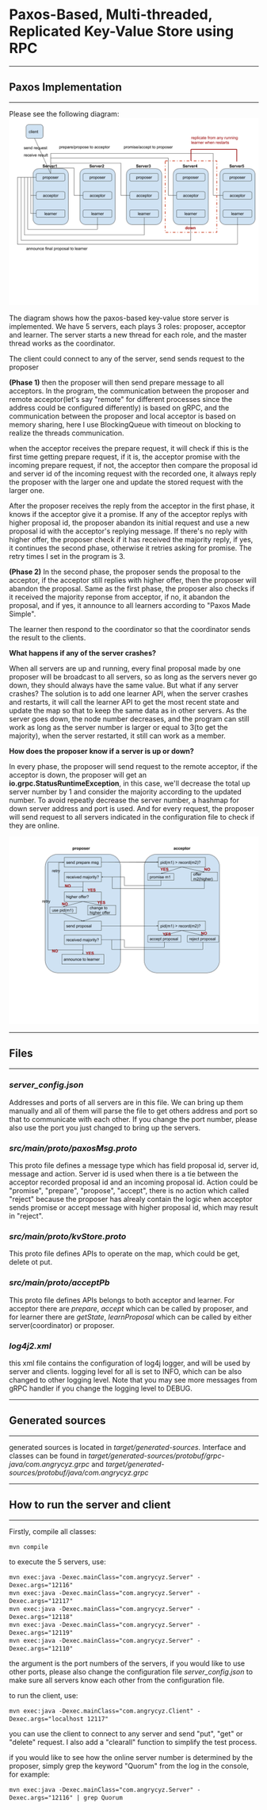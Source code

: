# Paxos-Based, Multi-threaded, Replicated Key-Value Store using RPC

------------------------------------------------------
## Paxos Implementation
------------------------------------------------------
Please see the following diagram: 
![alt text](https://github.com/angrycyz/Distributed-System/blob/master/paxos_key_value_store/diagram.png?raw=true)

The diagram shows how the paxos-based key-value store server is implemented. We have 5 servers, each plays 3 roles: proposer, acceptor and learner. The server starts a new thread for each role, and the master thread works as the coordinator. 

The client could connect to any of the server, send sends request to the proposer

**(Phase 1)**
then the proposer will then send prepare message to all acceptors. In the program, the communication between the proposer and remote acceptor(let's say "remote" for different processes since the address could be configured differently) is based on gRPC, and the communication between the proposer and local acceptor is based on memory sharing, here I use BlockingQueue with timeout on blocking to realize the threads communication.  

when the acceptor receives the prepare request, it will check if this is the first time getting prepare request, if it is, the acceptor promise with the incoming prepare request,  if not, the acceptor then compare the proposal id and server id of the incoming request with the recorded one, it always reply the proposer with the larger one and update the stored request with the larger one.

After the proposer receives the reply from the acceptor in the first phase, it knows if the acceptor give it a promise. If any of the acceptor replys with higher proposal id, the proposer abandon its initial request and use a new proposal id with the acceptor's replying message. If there's no reply with higher offer, the proposer check if it has received the majority reply, if yes, it continues the second phase, otherwise it retries asking for promise. The retry times I set in the program is 3. 

**(Phase 2)**
In the second phase, the proposer sends the proposal to the acceptor, if the acceptor still replies with higher offer, then the proposer will abandon the proposal. Same as the first phase, the proposer also checks if it received the majority reponse from acceptor, if no, it abandon the proposal, and if yes, it announce to all learners according to "Paxos Made Simple".

The learner then respond to the coordinator so that the coordinator sends the result to the clients.


**What happens if any of the server crashes?**

When all servers are up and running, every final proposal made by one proposer will be broadcast to all servers, so as long as the servers never go down, they should always have the same value. But what if any server crashes? The solution is to add one learner API, when the server crashes and restarts, it will call the learner API to get the most recent state and update the map so that to keep the same data as in other servers. As the server goes down, the node number decreases, and the program can still work as long as the server number is larger or equal to 3(to get the majority), when the server restarted, it still can work as a member.


**How does the proposer know if a server is up or down?**

In every phase, the proposer will send request to the remote acceptor, if the acceptor is down, the proposer will get an **io.grpc.StatusRuntimeException**, in this case, we'll decrease the total up server number by 1 and consider the majority according to the updated number. To avoid repeatly decrease the server number, a hashmap for down server address and port  is used. And for every request, the proposer will send request to all servers indicated in the configuration file to check if they are online.


![alt text](https://github.com/angrycyz/Distributed-System/blob/master/paxos_key_value_store/proposerToAcceptor.png?raw=true)

------------------------------------------------------
## Files
------------------------------------------------------
### _server_config.json_

Addresses and ports of all servers are in this file. We can bring up them manually and all of them will parse the file to get others address and port so that to communicate with each other.
If you change the port number, please also use the port you just changed to bring up the servers.

### _src/main/proto/paxosMsg.proto_
This proto file defines a message type which has field proposal id, server id, message and action. Server id is used when there is a tie between the acceptor recorded proposal id and an incoming proposal id. Action could be "promise", "prepare", "propose", "accept", there is no action which called "reject" because the proposer has alrealy contain the logic when acceptor sends promise or accept message with higher proposal id, which may result in "reject".

### _src/main/proto/kvStore.proto_
This proto file defines APIs to operate on the map, which could be get, delete ot put.

### _src/main/proto/acceptPb_
This proto file defines APIs belongs to both acceptor and learner. For acceptor there are _prepare_, _accept_ which can be called by proposer, and for learner there are _getState_, _learnProposal_ which can be called by either server(coordinator) or proposer.

### _log4j2.xml_
this xml file contains the configuration of log4j logger, and will be used by server and clients. logging level for all is set to INFO, which can be also changed to other logging level. Note that you may see more messages from gRPC handler if you change the logging level to DEBUG. 

------------------------------------------------------
## Generated sources
------------------------------------------------------

generated sources is located in _target/generated-sources_. Interface and classes can be found in _target/generated-sources/protobuf/grpc-java/com.angrycyz.grpc_ and  _target/generated-sources/protobuf/java/com.angrycyz.grpc_ 

------------------------------------------------------
## How to run the server and client
------------------------------------------------------

Firstly, compile all classes:

    mvn compile

to execute the 5 servers, use:

    mvn exec:java -Dexec.mainClass="com.angrycyz.Server" -Dexec.args="12116"
    mvn exec:java -Dexec.mainClass="com.angrycyz.Server" -Dexec.args="12117"
    mvn exec:java -Dexec.mainClass="com.angrycyz.Server" -Dexec.args="12118"
    mvn exec:java -Dexec.mainClass="com.angrycyz.Server" -Dexec.args="12119"
    mvn exec:java -Dexec.mainClass="com.angrycyz.Server" -Dexec.args="12110"
    
the argument is the port numbers of the servers, if you would like to use other ports, please also change the configuration file _server_config.json_ to make sure all servers know each other from the configuration file.

to run the client, use:

    mvn exec:java -Dexec.mainClass="com.angrycyz.Client" -Dexec.args="localhost 12117"
    
you can use the client to connect to any server and send "put", "get" or "delete" request. I also add a "clearall" function to simplify the test process.

if you would like to see how the online server number is determined by the proposer, simply grep the keyword "Quorum" from the log in the console, for example:

    mvn exec:java -Dexec.mainClass="com.angrycyz.Server" -Dexec.args="12116" | grep Quorum
    


